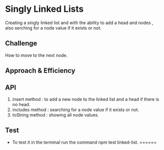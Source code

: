 # Singly Linked Lists

Creating a singly linked list and with the ability to add a head and nodes , also serching for a node value if it exists or not.

## Challenge

How to move to the next node.

## Approach & Efficiency
<!-- What approach did you take? Why? What is the Big O space/time for this approach? -->

## API
<!-- Embedded whiteboard image -->
1) insert method : to add a new node to the linked list and a head if there is no head.
2) includes method : searching for a node value if it exists or not.
3) toString method : showing all node values. 

## Test 
* To test it in the terminal run the command npm test linked-list.
======